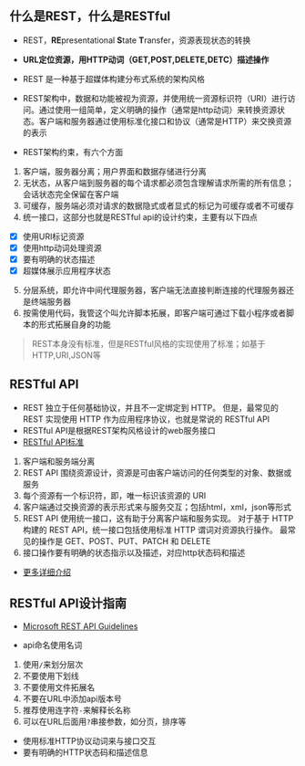 ## 什么是REST，什么是RESTful

- REST，**RE**presentational **S**tate **T**ransfer，资源表现状态的转换
- **URL定位资源，用HTTP动词（GET,POST,DELETE,DETC）描述操作**
- REST 是一种基于超媒体构建分布式系统的架构风格
- REST架构中，数据和功能被视为资源，并使用统一资源标识符（URI）进行访问。通过使用一组简单，定义明确的操作（通常是http动词）来转换资源状态。客户端和服务器通过使用标准化接口和协议（通常是HTTP）来交换资源的表示

- REST架构约束，有六个方面
1. 客户端，服务器分离；用户界面和数据存储进行分离
2. 无状态，从客户端到服务器的每个请求都必须包含理解请求所需的所有信息；会话状态完全保留在客户端
3. 可缓存，服务端必须对请求的数据隐式或者显式的标记为可缓存或者不可缓存
4. 统一接口，这部分也就是RESTful api的设计约束，主要有以下四点
- [x] 使用URI标记资源
- [x] 使用http动词处理资源
- [x] 要有明确的状态描述
- [x] 超媒体展示应用程序状态
5. 分层系统，即允许中间代理服务器，客户端无法直接判断连接的代理服务器还是终端服务器
6. 按需使用代码，我管这个叫允许脚本拓展，即客户端可通过下载小程序或者脚本的形式拓展自身的功能

> REST本身没有标准，但是RESTful风格的实现使用了标准；如基于HTTP,URI,JSON等

## RESTful API

- REST 独立于任何基础协议，并且不一定绑定到 HTTP。 但是，最常见的 REST 实现使用 HTTP 作为应用程序协议，也就是常说的 RESTful API
- RESTful API是根据REST架构风格设计的web服务接口
- [RESTful API标准](https://docs.microsoft.com/zh-cn/azure/architecture/best-practices/api-design)
1. 客户端和服务端分离
2. REST API 围绕资源设计，资源是可由客户端访问的任何类型的对象、数据或服务
2. 每个资源有一个标识符，即，唯一标识该资源的 URI
3. 客户端通过交换资源的表示形式来与服务交互；包括html，xml，json等形式
4. REST API 使用统一接口，这有助于分离客户端和服务实现。 对于基于 HTTP 构建的 REST API，统一接口包括使用标准 HTTP 谓词对资源执行操作。 最常见的操作是 GET、POST、PUT、PATCH 和 DELETE
5. 接口操作要有明确的状态指示以及描述，对应http状态码和描述

- [更多详细介绍](https://restfulapi.net/)

## RESTful API设计指南

- [Microsoft REST API Guidelines](https://github.com/Microsoft/api-guidelines/blob/master/Guidelines.md#7-consistency-fundamentals)

- api命名使用名词
1. 使用`/`来划分层次
1. 不要使用下划线
1. 不要使用文件拓展名
1. 不要在URL中添加api版本号
1. 推荐使用连字符`-`来解释长名称
1. 可以在URL后面用`?`串接参数，如分页，排序等
- 使用标准HTTP协议动词来与接口交互
- 要有明确的HTTP状态码和描述信息
